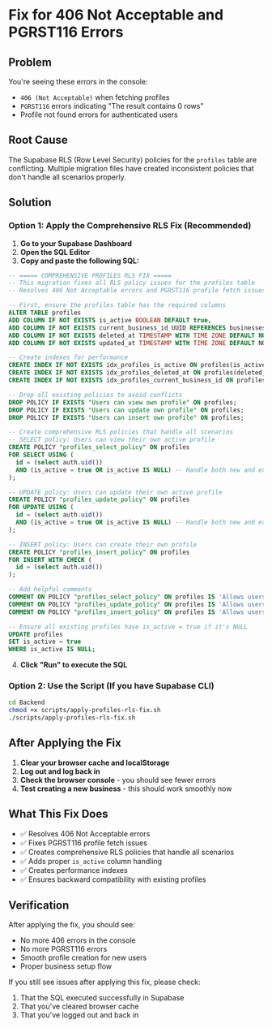 # Fix for 406 Not Acceptable and PGRST116 Errors

## Problem
You're seeing these errors in the console:
- `406 (Not Acceptable)` when fetching profiles
- `PGRST116` errors indicating "The result contains 0 rows"
- Profile not found errors for authenticated users

## Root Cause
The Supabase RLS (Row Level Security) policies for the `profiles` table are conflicting. Multiple migration files have created inconsistent policies that don't handle all scenarios properly.

## Solution

### Option 1: Apply the Comprehensive RLS Fix (Recommended)

1. **Go to your Supabase Dashboard**
2. **Open the SQL Editor**
3. **Copy and paste the following SQL:**

```sql
-- ===== COMPREHENSIVE PROFILES RLS FIX =====
-- This migration fixes all RLS policy issues for the profiles table
-- Resolves 406 Not Acceptable errors and PGRST116 profile fetch issues

-- First, ensure the profiles table has the required columns
ALTER TABLE profiles 
ADD COLUMN IF NOT EXISTS is_active BOOLEAN DEFAULT true,
ADD COLUMN IF NOT EXISTS current_business_id UUID REFERENCES businesses(id),
ADD COLUMN IF NOT EXISTS deleted_at TIMESTAMP WITH TIME ZONE DEFAULT NULL,
ADD COLUMN IF NOT EXISTS updated_at TIMESTAMP WITH TIME ZONE DEFAULT NOW();

-- Create indexes for performance
CREATE INDEX IF NOT EXISTS idx_profiles_is_active ON profiles(is_active);
CREATE INDEX IF NOT EXISTS idx_profiles_deleted_at ON profiles(deleted_at);
CREATE INDEX IF NOT EXISTS idx_profiles_current_business_id ON profiles(current_business_id);

-- Drop all existing policies to avoid conflicts
DROP POLICY IF EXISTS "Users can view own profile" ON profiles;
DROP POLICY IF EXISTS "Users can update own profile" ON profiles;
DROP POLICY IF EXISTS "Users can insert own profile" ON profiles;

-- Create comprehensive RLS policies that handle all scenarios
-- SELECT policy: Users can view their own active profile
CREATE POLICY "profiles_select_policy" ON profiles
FOR SELECT USING (
  id = (select auth.uid()) 
  AND (is_active = true OR is_active IS NULL) -- Handle both new and existing profiles
);

-- UPDATE policy: Users can update their own active profile
CREATE POLICY "profiles_update_policy" ON profiles
FOR UPDATE USING (
  id = (select auth.uid()) 
  AND (is_active = true OR is_active IS NULL) -- Handle both new and existing profiles
);

-- INSERT policy: Users can create their own profile
CREATE POLICY "profiles_insert_policy" ON profiles
FOR INSERT WITH CHECK (
  id = (select auth.uid())
);

-- Add helpful comments
COMMENT ON POLICY "profiles_select_policy" ON profiles IS 'Allows users to view their own active profile';
COMMENT ON POLICY "profiles_update_policy" ON profiles IS 'Allows users to update their own active profile';
COMMENT ON POLICY "profiles_insert_policy" ON profiles IS 'Allows users to create their own profile during registration';

-- Ensure all existing profiles have is_active = true if it's NULL
UPDATE profiles 
SET is_active = true 
WHERE is_active IS NULL;
```

4. **Click "Run" to execute the SQL**

### Option 2: Use the Script (If you have Supabase CLI)

```bash
cd Backend
chmod +x scripts/apply-profiles-rls-fix.sh
./scripts/apply-profiles-rls-fix.sh
```

## After Applying the Fix

1. **Clear your browser cache and localStorage**
2. **Log out and log back in**
3. **Check the browser console** - you should see fewer errors
4. **Test creating a new business** - this should work smoothly now

## What This Fix Does

- ✅ Resolves 406 Not Acceptable errors
- ✅ Fixes PGRST116 profile fetch issues  
- ✅ Creates comprehensive RLS policies that handle all scenarios
- ✅ Adds proper `is_active` column handling
- ✅ Creates performance indexes
- ✅ Ensures backward compatibility with existing profiles

## Verification

After applying the fix, you should see:
- No more 406 errors in the console
- No more PGRST116 errors
- Smooth profile creation for new users
- Proper business setup flow

If you still see issues after applying this fix, please check:
1. That the SQL executed successfully in Supabase
2. That you've cleared browser cache
3. That you've logged out and back in
